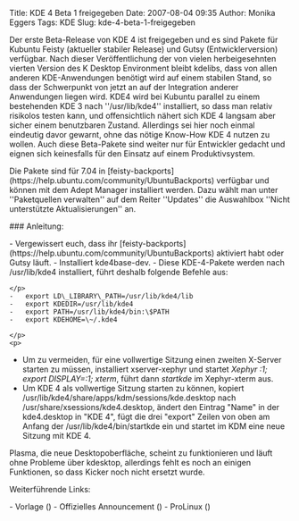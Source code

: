 Title: KDE 4 Beta 1 freigegeben
Date: 2007-08-04 09:35
Author: Monika Eggers
Tags: KDE
Slug: kde-4-beta-1-freigegeben

Der erste Beta-Release von KDE 4 ist freigegeben und es sind Pakete für
Kubuntu Feisty (aktueller stabiler Release) und Gutsy
(Entwicklerversion) verfügbar. Nach dieser Veröffentlichung der von
vielen herbeigesehnten vierten Version des K Desktop Environment bleibt
kdelibs, dass von allen anderen KDE-Anwendungen benötigt wird auf einem
stabilen Stand, so dass der Schwerpunkt von jetzt an auf der Integration
anderer Anwendungen liegen wird. KDE4 wird bei Kubuntu parallel zu einem
bestehenden KDE 3 nach ''/usr/lib/kde4'' installiert, so dass man
relativ risikolos testen kann, und offensichtlich nähert sich KDE 4
langsam aber sicher einem benutzbaren Zustand. Allerdings sei hier noch
einmal eindeutig davor gewarnt, ohne das nötige Know-How KDE 4 nutzen zu
wollen. Auch diese Beta-Pakete sind weiter nur für Entwickler gedacht
und eignen sich keinesfalls für den Einsatz auf einem Produktivsystem.

</p>
Die Pakete sind für 7.04 in
[feisty-backports](https://help.ubuntu.com/community/UbuntuBackports)
verfügbar und können mit dem Adept Manager installiert werden. Dazu
wählt man unter ''Paketquellen verwalten'' auf dem Reiter ''Updates''
die Auswahlbox ''Nicht unterstützte Aktualisierungen'' an.

</p>
### Anleitung:

</p>
-   Vergewissert euch, dass ihr
    [feisty-backports](https://help.ubuntu.com/community/UbuntuBackports)
    aktiviert habt oder Gutsy läuft.
-   Installiert kde4base-dev.
-   Diese KDE-4-Pakete werden nach /usr/lib/kde4 installiert, führt
    deshalb folgende Befehle aus:

    </p>
    -   export LD\_LIBRARY\_PATH=/usr/lib/kde4/lib
    -   export KDEDIR=/usr/lib/kde4
    -   export PATH=/usr/lib/kde4/bin:\$PATH
    -   export KDEHOME=\~/.kde4

    </p>
    <p>
-   Um zu vermeiden, für eine vollwertige Sitzung einen zweiten X-Server
    starten zu müssen, installiert xserver-xephyr und startet *Xephyr
    :1; export DISPLAY=:1; xterm*, führt dann *startkde* im Xephyr-xterm
    aus.
-   Um KDE 4 als vollwertige Sitzung starten zu können, kopiert
    /usr/lib/kde4/share/apps/kdm/sessions/kde.desktop nach
    /usr/share/xsessions/kde4.desktop, ändert den Eintrag "Name" in der
    kde4.desktop in "KDE 4", fügt die drei "export" Zeilen von oben am
    Anfang der /usr/lib/kde4/bin/startkde ein und startet im KDM eine
    neue Sitzung mit KDE 4.

</p>
Plasma, die neue Desktopoberfläche, scheint zu funktionieren und läuft
ohne Probleme über kdesktop, allerdings fehlt es noch an einigen
Funktionen, so dass Kicker noch nicht ersetzt wurde.

</p>
Weiterführende Links:

</p>
-   Vorlage
    (<http://wiki.kubuntu-de.org/Team/Redaktion/Nachrichten/02-08-07_KDE_4_Beta_1>)
-   Offizielles Announcement
    (<http://www.kde.org/announcements/announce-4.0-beta1.php>)
-   ProLinux (<http://www.kde.org/announcements/announce-4.0-beta1.php>)

</p>
 

</p>

